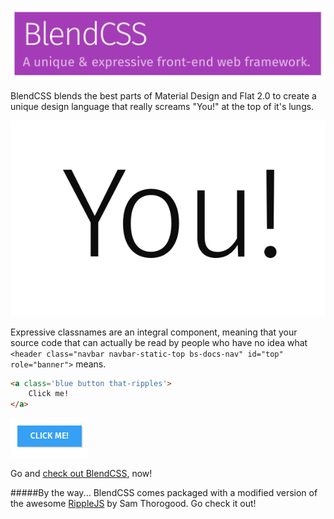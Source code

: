 [![BlendCSS: A unique & expressive front-end web framework.](https://raw.githubusercontent.com/GrannyCookies/blend/gh-pages/examples/BlendCSS.png)](http://grannycookies.github.io/blend/examples/)

BlendCSS blends the best parts of Material Design and Flat 2.0 to create a unique design language that really screams "You!" at the top of it's lungs.

![You!](https://raw.githubusercontent.com/GrannyCookies/blend/gh-pages/examples/You!.png)

Expressive classnames are an integral component, meaning that your  source code that can actually be read by people who have no idea what `<header class="navbar navbar-static-top bs-docs-nav" id="top" role="banner">` means.

```html
<a class='blue button that-ripples'>
	Click me!
</a>
```

![Result](https://raw.githubusercontent.com/GrannyCookies/blend/gh-pages/examples/BlueButton.png)

Go and [check out BlendCSS](http://grannycookies.github.io/blend/examples/), now!

#####By the way...
BlendCSS comes packaged with a modified version of the awesome  [RippleJS](https://github.com/samthor/rippleJS) by Sam Thorogood. Go check it out!
